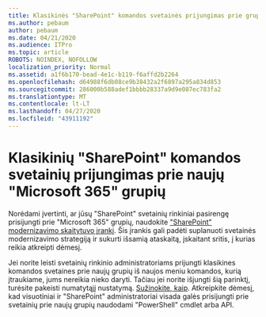 ```yaml
---
title: Klasikinės "SharePoint" komandos svetainės prijungimas prie grupės
ms.author: pebaum
author: pebaum
ms.date: 04/21/2020
ms.audience: ITPro
ms.topic: article
ROBOTS: NOINDEX, NOFOLLOW
localization_priority: Normal
ms.assetid: a1f6b170-bead-4e1c-b119-f6affd2b2264
ms.openlocfilehash: d64988f6db08ce9b38432a2f6897a295a834d853
ms.sourcegitcommit: 286000b588adef1bbbb28337a9d9e087ec783fa2
ms.translationtype: MT
ms.contentlocale: lt-LT
ms.lasthandoff: 04/27/2020
ms.locfileid: "43911192"
---
```

# <a name="connect-classic-sharepoint-team-sites-to-new-microsoft-365-groups"></a>Klasikinių "SharePoint" komandos svetainių prijungimas prie naujų "Microsoft 365" grupių

Norėdami įvertinti, ar jūsų "SharePoint" svetainių rinkiniai pasirengę prisijungti prie "Microsoft 365" grupių, naudokite ["SharePoint" modernizavimo skaitytuvo įrankį](https://go.microsoft.com/fwlink/?linkid=873066). Šis įrankis gali padėti suplanuoti svetainės modernizavimo strategiją ir sukurti išsamią ataskaitą, įskaitant sritis, į kurias reikia atkreipti dėmesį.
  
Jei norite leisti svetainių rinkinio administratoriams prijungti klasikines komandos svetaines prie naujų grupių iš naujos meniu komandos, kurią įtraukiame, jums nereikia nieko daryti. Tačiau jei norite išjungti šią parinktį, turėsite pakeisti numatytąjį nustatymą. [Sužinokite, kaip](https://go.microsoft.com/fwlink/?linkid=2004316). Atkreipkite dėmesį, kad visuotiniai ir "SharePoint" administratoriai visada galės prisijungti prie svetainių prie naujų grupių naudodami "PowerShell" cmdlet arba API.
  

